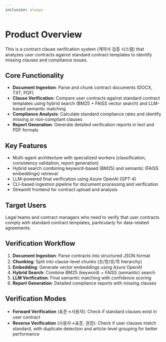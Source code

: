 ```yaml
---
inclusion: always
---
```


# Product Overview

This is a contract clause verification system (계약서 검증 시스템) that analyzes user contracts against standard contract templates to identify missing clauses and compliance issues.

## Core Functionality

- **Document Ingestion**: Parse and chunk contract documents (DOCX, TXT, PDF)
- **Clause Verification**: Compare user contracts against standard contract templates using hybrid search (BM25 + FAISS vector search) and LLM-based semantic matching
- **Compliance Analysis**: Calculate standard compliance rates and identify missing or non-compliant clauses
- **Report Generation**: Generate detailed verification reports in text and PDF formats

## Key Features

- Multi-agent architecture with specialized workers (classification, consistency validation, report generation)
- Hybrid search combining keyword-based (BM25) and semantic (FAISS embeddings) retrieval
- LLM-powered final verification using Azure OpenAI (GPT-4)
- CLI-based ingestion pipeline for document processing and verification
- Streamlit frontend for contract upload and analysis

## Target Users

Legal teams and contract managers who need to verify that user contracts comply with standard contract templates, particularly for data-related agreements.

## Verification Workflow

1. **Document Ingestion**: Parse contracts into structured JSON format
2. **Chunking**: Split into clause-level chunks (조/항/호/목 hierarchy)
3. **Embedding**: Generate vector embeddings using Azure OpenAI
4. **Hybrid Search**: Combine BM25 (keyword) + FAISS (semantic) search
5. **LLM Verification**: Final semantic matching with confidence scoring
6. **Report Generation**: Detailed compliance reports with missing clauses

## Verification Modes

- **Forward Verification** (표준→사용자): Check if standard clauses exist in user contract
- **Reverse Verification** (사용자→표준, 권장): Check if user clauses match standard, with duplicate detection and article-level grouping for better performance
